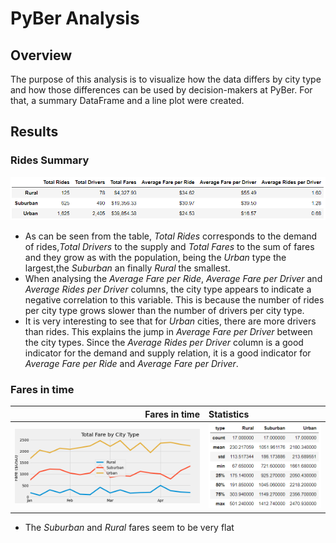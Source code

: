 # PyBer Analysis

## Overview
The purpose of this analysis is to visualize how the data differs by city type and how those differences can be used by decision-makers at PyBer.
For that, a summary DataFrame and a line plot were created.

## Results
### Rides Summary
![](analysis/DF_Summary.png)
- As can be seen from the table, *Total Rides* corresponds to the demand of rides,*Total Drivers* to the supply and *Total Fares* to the sum of fares and they grow as with the population, being the *Urban* type the largest,the *Suburban* an finally *Rural* the smallest.
- When analysing the *Average Fare per Ride*, *Average Fare per Driver* and *Average Rides per Driver* columns, the city type appears to indicate a negative correlation to this variable. This is because the number of rides per city type grows slower than the number of drivers per city type.
- It is very interesting to see that for *Urban* cities, there are more drivers than rides. This explains the jump in *Average Fare per Driver* between the city types. Since the *Average Rides per Driver* column is a good indicator for the demand and supply relation, it is a good indicator for *Average Fare per Ride* and *Average Fare per Driver*. 
### Fares in time
Fares in time                          | Statistics
--------------------------------------:|:--------------------------------
![](analysis/PyBer_fare_summary.png)   | ![](analysis/Fares_statistics.png)
- The *Suburban* and *Rural* fares seem to be very flat 